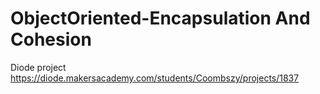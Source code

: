 # ObjectOriented-Encapsulation And Cohesion

Diode project https://diode.makersacademy.com/students/Coombszy/projects/1837
